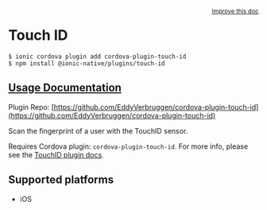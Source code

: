 <a style="float:right;font-size:12px;" href="http://github.com/danielsogl/awesome-cordova-plugins/edit/master/src/@awesome-cordova-plugins/plugins/touch-id/index.ts#L1">
  Improve this doc
</a>

# Touch ID

```
$ ionic cordova plugin add cordova-plugin-touch-id
$ npm install @ionic-native/plugins/touch-id
```

## [Usage Documentation](https://ionicframework.com/docs/native/touch-id/)

Plugin Repo: [https://github.com/EddyVerbruggen/cordova-plugin-touch-id](https://github.com/EddyVerbruggen/cordova-plugin-touch-id)

Scan the fingerprint of a user with the TouchID sensor.

Requires Cordova plugin: `cordova-plugin-touch-id`. For more info, please see the [TouchID plugin docs](https://github.com/EddyVerbruggen/cordova-plugin-touch-id).

## Supported platforms

- iOS
  


